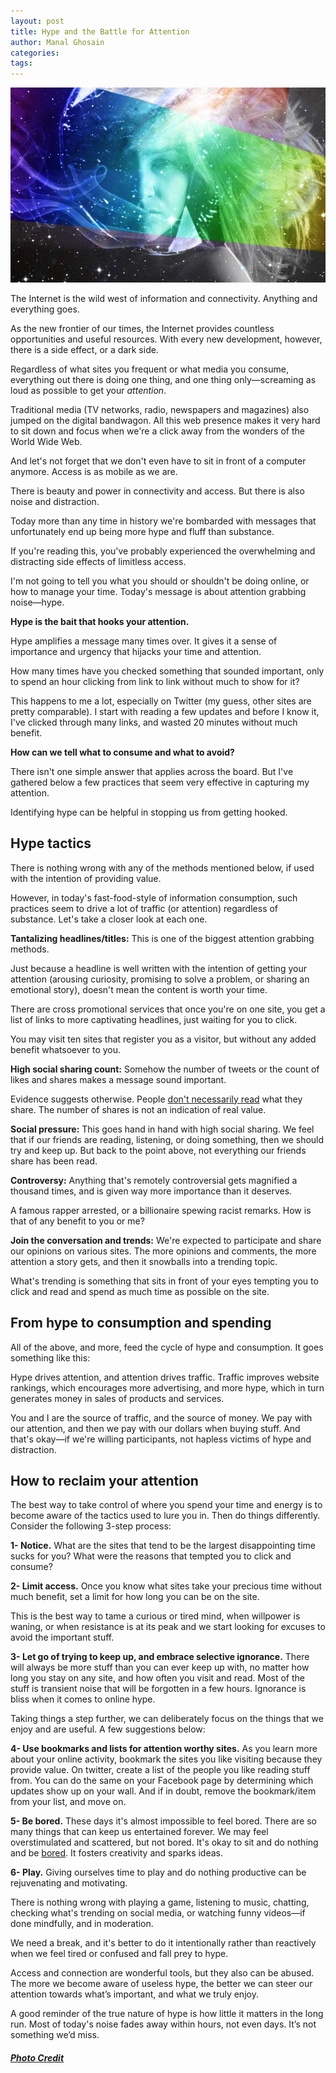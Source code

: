 ```yaml
---
layout: post
title: Hype and the Battle for Attention
author: Manal Ghosain
categories:
tags:
---
```


![Hype](/images/hype.jpg)

The Internet is the wild west of information and connectivity. Anything and everything goes. 

As the new frontier of our times, the Internet provides countless opportunities and useful resources. With every new development, however, there is a side effect, or a dark side. 

Regardless of what sites you frequent or what media you consume, everything out there is doing one thing, and one thing only—screaming as loud as possible to get your _attention_. 

Traditional media (TV networks, radio, newspapers and magazines) also jumped on the digital bandwagon. All this web presence makes it very hard to sit down and focus when we're a click away from the wonders of the World Wide Web. 

And let's not forget that we don't even have to sit in front of a computer anymore. Access is as mobile as we are. 

There is beauty and power in connectivity and access. But there is also noise and distraction. 

Today more than any time in history we're bombarded with messages that unfortunately end up being more hype and fluff than substance. 

If you're reading this, you've probably experienced the overwhelming and distracting side effects of limitless access. 

I'm not going to tell you what you should or shouldn't be doing online, or how to manage your time. Today's message is about attention grabbing noise—hype. 

**Hype is the bait that hooks your attention.** 

Hype amplifies a message many times over. It gives it a sense of importance and urgency that hijacks your time and attention. 

How many times have you checked something that sounded important, only to spend an hour clicking from link to link without much to show for it? 

This happens to me a lot, especially on Twitter (my guess, other sites are pretty comparable). I start with reading a few updates and before I know it, I've clicked through many links, and wasted 20 minutes without much benefit. 

**How can we tell what to consume and what to avoid?** 

There isn't one simple answer that applies across the board. But I've gathered below a few practices that seem very effective in capturing my attention. 

Identifying hype can be helpful in stopping us from getting hooked. 

## Hype tactics

There is nothing wrong with any of the methods mentioned below, if used with the intention of providing value. 

However, in today's fast-food-style of information consumption, such practices seem to drive a lot of traffic (or attention) regardless of substance. Let's take a closer look at each one. 

**Tantalizing headlines/titles:** This is one of the biggest attention grabbing methods. 

Just because a headline is well written with the intention of getting your attention (arousing curiosity, promising to solve a problem, or sharing an emotional story), doesn't mean the content is worth your time. 

There are cross promotional services that once you're on one site, you get a list of links to more captivating headlines, just waiting for you to click. 

You may visit ten sites that register you as a visitor, but without any added benefit whatsoever to you. 

**High social sharing count:** Somehow the number of tweets or the count of likes and shares makes a message sound important. 

Evidence suggests otherwise. People [don't necessarily read](http://www.theverge.com/2014/2/14/5411934/youre-not-going-to-read-this) what they share. The number of shares is not an indication of real value. 

**Social pressure:** This goes hand in hand with high social sharing. We feel that if our friends are reading, listening, or doing something, then we should try and keep up. But back to the point above, not everything our friends share has been read. 

**Controversy:** Anything that's remotely controversial gets magnified a thousand times, and is given way more importance than it deserves. 

A famous rapper arrested, or a billionaire spewing racist remarks. How is that of any benefit to you or me? 

**Join the conversation and trends:** We're expected to participate and share our opinions on various sites. The more opinions and comments, the more attention a story gets, and then it snowballs into a trending topic. 

What's trending is something that sits in front of your eyes tempting you to click and read and spend as much time as possible on the site. 

## From hype to consumption and spending

All of the above, and more, feed the cycle of hype and consumption. It goes something like this: 

Hype drives attention, and attention drives traffic. Traffic improves website rankings, which encourages more advertising, and more hype, which in turn generates money in sales of products and services. 

You and I are the source of traffic, and the source of money. We pay with our attention, and then we pay with our dollars when buying stuff. And that's okay—if we're willing participants, not hapless victims of hype and distraction. 

## How to reclaim your attention

The best way to take control of where you spend your time and energy is to become aware of the tactics used to lure you in. Then do things differently. Consider the following 3-step process: 

**1- Notice.** What are the sites that tend to be the largest disappointing time sucks for you? What were the reasons that tempted you to click and consume? 

**2- Limit access.** Once you know what sites take your precious time without much benefit, set a limit for how long you can be on the site. 

This is the best way to tame a curious or tired mind, when willpower is waning, or when resistance is at its peak and we start looking for excuses to avoid the important stuff. 

**3- Let go of trying to keep up, and embrace selective ignorance.** There will always be more stuff than you can ever keep up with, no matter how long you stay on any site, and how often you visit and read. Most of the stuff is transient noise that will be forgotten in a few hours. Ignorance is bliss when it comes to online hype. 

Taking things a step further, we can deliberately focus on the things that we enjoy and are useful. A few suggestions below: 

**4- Use bookmarks and lists for attention worthy sites.** As you learn more about your online activity, bookmark the sites you like visiting because they provide value. On twitter, create a list of the people you like reading stuff from. You can do the same on your Facebook page by determining which updates show up on your wall. And if in doubt, remove the bookmark/item from your list, and move on. 

**5- Be bored.** These days it's almost impossible to feel bored. There are so many things that can keep us entertained forever. We may feel overstimulated and scattered, but not bored. It's okay to sit and do nothing and be [bored](http://www.spring.org.uk/2014/06/being-bored-can-fire-up-your-creativity.php). It fosters creativity and sparks ideas. 

**6- Play.** Giving ourselves time to play and do nothing productive can be rejuvenating and motivating. 

There is nothing wrong with playing a game, listening to music, chatting, checking what's trending on social media, or watching funny videos—if done mindfully, and in moderation. 

We need a break, and it's better to do it intentionally rather than reactively when we feel tired or confused and fall prey to hype. 

Access and connection are wonderful tools, but they also can be abused. The more we become aware of useless hype, the better we can steer our attention towards what’s important, and what we truly enjoy. 

A good reminder of the true nature of hype is how little it matters in the long run. Most of today's noise fades away within hours, not even days. It’s not something we’d miss. 

##### [Photo Credit](http://www.flickr.com/photos/village9991/6257724398/)